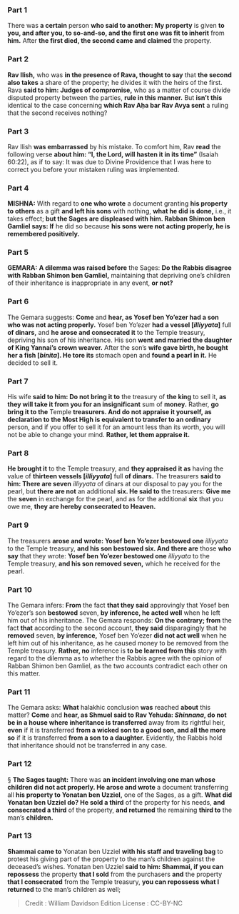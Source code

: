 
### Part 1
There was <b>a certain</b> person <b>who said to another: My property</b> is given <b>to you, and after you, to so-and-so, and the first one was fit to inherit</b> from <b>him.</b> After <b>the first died, the second came and claimed</b> the property.

### Part 2
<b>Rav Ilish,</b> who was <b>in the presence of Rava, thought to say</b> that <b>the second also takes</b> a share of the property; he divides it with the heirs of the first. Rava <b>said to him: Judges of compromise,</b> who as a matter of course divide disputed property between the parties, <b>rule in this manner.</b> But <b>isn’t this</b> identical to the case concerning <b>which Rav Aḥa bar Rav Avya sent</b> a ruling that the second receives nothing?

### Part 3
Rav Ilish <b>was embarrassed</b> by his mistake. To comfort him, Rav <b>read</b> the following verse <b>about him: “I, the Lord, will hasten it in its time”</b> (Isaiah 60:22), as if to say: It was due to Divine Providence that I was here to correct you before your mistaken ruling was implemented.

### Part 4
<strong>MISHNA:</strong> With regard to <b>one who wrote</b> a document granting <b>his property to others</b> as a gift <b>and left his sons</b> with nothing, <b>what he did is done,</b> i.e., it takes effect; <b>but the Sages are displeased with him. Rabban Shimon ben Gamliel says: If</b> he did so because <b>his sons were not acting properly, he is remembered positively.</b>

### Part 5
<strong>GEMARA:</strong> <b>A dilemma was raised before</b> the Sages: <b>Do the Rabbis disagree with Rabban Shimon ben Gamliel,</b> maintaining that depriving one’s children of their inheritance is inappropriate in any event, <b>or not?</b>

### Part 6
The Gemara suggests: <b>Come</b> and <b>hear, as Yosef ben Yo’ezer had a son who was not acting properly.</b> Yosef ben Yo’ezer <b>had a vessel [<i>illiyyata</i>]</b> full <b>of dinars,</b> and <b>he arose and consecrated it</b> to the Temple treasury, depriving his son of his inheritance. His son <b>went and married the daughter of King Yannai’s crown weaver.</b> After the son’s <b>wife gave birth, he bought her a fish [<i>binita</i>]. He tore its</b> stomach open and <b>found a pearl in it.</b> He decided to sell it.

### Part 7
His wife <b>said to him: Do not bring it to</b> the treasury of <b>the king</b> to sell it, <b>as they will take it from you for an insignificant</b> sum of <b>money.</b> Rather, <b>go bring it to the</b> Temple <b>treasurers. And do not appraise it yourself, as declaration to the Most High is equivalent to transfer to an ordinary</b> person, and if you offer to sell it for an amount less than its worth, you will not be able to change your mind. <b>Rather, let them appraise it.</b>

### Part 8
<b>He brought it</b> to the Temple treasury, and <b>they appraised it as</b> having the value of <b>thirteen vessels [<i>illiyyata</i>]</b> full <b>of dinars.</b> The treasurers <b>said to him: There are seven</b> <i>illiyyata</i> of dinars at our disposal to pay you for the pearl, but <b>there are not</b> an additional <b>six. He said to</b> the treasurers: <b>Give me</b> the <b>seven</b> in exchange for the pearl, and as for the additional <b>six</b> that you owe me, <b>they are hereby consecrated to Heaven.</b>

### Part 9
The treasurers <b>arose and wrote: Yosef ben Yo’ezer bestowed one</b> <i>illiyyata</i> to the Temple treasury, <b>and his son bestowed six. And there are</b> those <b>who say</b> that they wrote: <b>Yosef ben Yo’ezer bestowed one</b> <i>illiyyata</i> to the Temple treasury, <b>and his son removed seven,</b> which he received for the pearl.

### Part 10
The Gemara infers: <b>From</b> the fact <b>that they said</b> approvingly that Yosef ben Yo’ezer’s son <b>bestowed</b> seven, <b>by inference, he acted well</b> when he left him out of his inheritance. The Gemara responds: <b>On the contrary; from</b> the fact <b>that</b> according to the second account, <b>they said</b> disparagingly that he <b>removed</b> seven, <b>by inference,</b> Yosef ben Yo’ezer <b>did not act well</b> when he left him out of his inheritance, as he caused money to be removed from the Temple treasury. <b>Rather, no</b> inference is <b>to be learned from this</b> story with regard to the dilemma as to whether the Rabbis agree with the opinion of Rabban Shimon ben Gamliel, as the two accounts contradict each other on this matter.

### Part 11
The Gemara asks: <b>What</b> halakhic conclusion <b>was</b> reached <b>about</b> this matter? <b>Come</b> and <b>hear, as Shmuel said to Rav Yehuda: <i>Shinnana</i>, do not be in a house where inheritance is transferred</b> away from its rightful heir, <b>even</b> if it is transferred <b>from a wicked son to a good son, and all the more so</b> if it is transferred <b>from a son to a daughter.</b> Evidently, the Rabbis hold that inheritance should not be transferred in any case.

### Part 12
§ <b>The Sages taught:</b> There was <b>an incident involving one man whose children did not act properly. He arose and wrote</b> a document transferring all <b>his property to Yonatan ben Uzziel,</b> one of the Sages, as a gift. <b>What did Yonatan ben Uzziel do? He sold a third</b> of the property for his needs, <b>and consecrated a third</b> of the property, <b>and returned</b> the remaining <b>third to</b> the man’s <b>children.</b>

### Part 13
<b>Shammai came to</b> Yonatan ben Uzziel <b>with his staff and traveling bag</b> to protest his giving part of the property to the man’s children against the deceased’s wishes. Yonatan ben Uzziel <b>said to him: Shammai, if you can repossess</b> the property <b>that I sold</b> from the purchasers <b>and</b> the property <b>that I consecrated</b> from the Temple treasury, <b>you can repossess what I returned</b> to the man’s children as well;

>Credit : William Davidson Edition
>License : CC-BY-NC